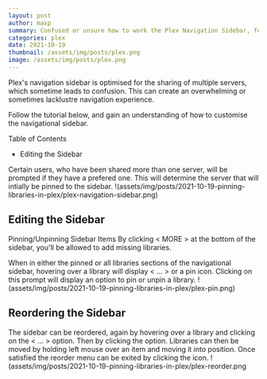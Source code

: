 ```yaml
---
layout: post
author: maxp
summary: Confused or unsure how to work the Plex Navigation Sidebar, follow this guide
categories: plex
date: 2021-10-19
thumbnail: /assets/img/posts/plex.png
image: /assets/img/posts/plex.png
---
```


Plex's navigation sidebar is optimised for the sharing of multiple servers, which sometime leads to confusion. This can create an overwhelming or sometimes lacklustre navigation experience.

Follow the tutorial below, and gain an understanding of how to customise the navigational sidebar.

Table of Contents	
- Editing the Sidebar

Certain users, who have been shared more than one server, will be prompted if they have a prefered one. This will determine the server that will intially be pinned to the sidebar.
!(assets/img/posts/2021-10-19-pinning-libraries-in-plex/plex-navigation-sidebar.png)

## Editing the Sidebar

Pinning/Unpinning Sidebar Items
By clicking < MORE > at the bottom of the sidebar, you'll be allowed to add missing libraries. 
  
When in either the pinned or all libraries sections of the navigational sidebar, hovering over a library will display < ... > or a pin icon. Clicking on this prompt will display an option to pin or unpin a library.
!(assets/img/posts/2021-10-19-pinning-libraries-in-plex/plex-pin.png)

## Reordering the Sidebar
The sidebar can be reordered, again by hovering over a library and clicking on the < ... > option. Then by clicking the <Reorder> option. Libraries can then be moved by holding left mouse over an item and moving it into position. Once satisfied the reorder menu can be exited by clicking the <x> icon. 
!(assets/img/posts/2021-10-19-pinning-libraries-in-plex/plex-reorder.png

